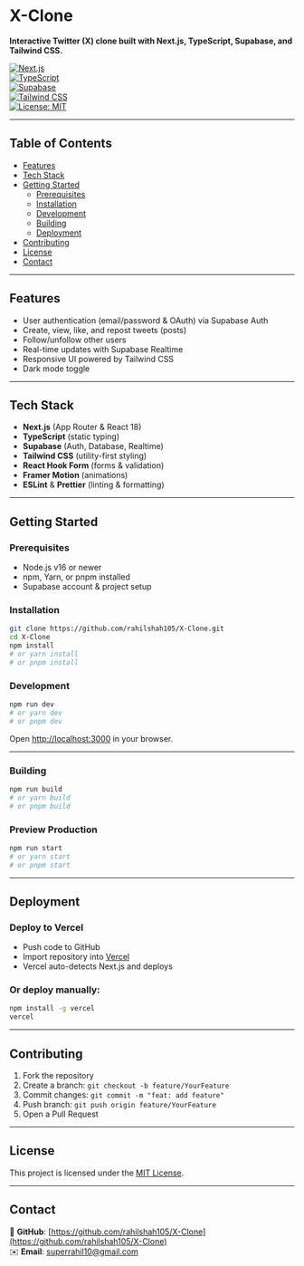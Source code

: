 # X-Clone

**Interactive Twitter (X) clone built with Next.js, TypeScript, Supabase, and Tailwind CSS.**

[![Next.js](https://img.shields.io/badge/Next.js-000000?style=flat-square&logo=next.js&logoColor=white)](https://nextjs.org)  
[![TypeScript](https://img.shields.io/badge/TypeScript-007ACC?style=flat-square&logo=typescript&logoColor=white)](https://www.typescriptlang.org)  
[![Supabase](https://img.shields.io/badge/Supabase-3ECF8E?style=flat-square&logo=supabase&logoColor=white)](https://supabase.com)  
[![Tailwind CSS](https://img.shields.io/badge/Tailwind_CSS-38B2AC?style=flat-square&logo=tailwind-css&logoColor=white)](https://tailwindcss.com)  
[![License: MIT](https://img.shields.io/badge/license-MIT-blue.svg)](/LICENSE)

---

## Table of Contents

- [Features](#features)  
- [Tech Stack](#tech-stack)  
- [Getting Started](#getting-started)  
  - [Prerequisites](#prerequisites)  
  - [Installation](#installation)  
  - [Development](#development)  
  - [Building](#building)  
  - [Deployment](#deployment)  
- [Contributing](#contributing)  
- [License](#license)  
- [Contact](#contact)

---

## Features

- User authentication (email/password & OAuth) via Supabase Auth  
- Create, view, like, and repost tweets (posts)  
- Follow/unfollow other users  
- Real-time updates with Supabase Realtime  
- Responsive UI powered by Tailwind CSS  
- Dark mode toggle  

---

## Tech Stack

- **Next.js** (App Router & React 18)  
- **TypeScript** (static typing)  
- **Supabase** (Auth, Database, Realtime)  
- **Tailwind CSS** (utility-first styling)  
- **React Hook Form** (forms & validation)  
- **Framer Motion** (animations)  
- **ESLint** & **Prettier** (linting & formatting)

---

## Getting Started

### Prerequisites

- Node.js v16 or newer  
- npm, Yarn, or pnpm installed  
- Supabase account & project setup  

### Installation

```bash
git clone https://github.com/rahilshah105/X-Clone.git
cd X-Clone
npm install
# or yarn install
# or pnpm install
```

### Development

```bash
npm run dev
# or yarn dev
# or pnpm dev
```

Open [http://localhost:3000](http://localhost:3000) in your browser.

---

### Building

```bash
npm run build
# or yarn build
# or pnpm build
```

### Preview Production

```bash
npm run start
# or yarn start
# or pnpm start
```

---

## Deployment

### Deploy to Vercel

- Push code to GitHub  
- Import repository into [Vercel](https://vercel.com/new)  
- Vercel auto-detects Next.js and deploys

### Or deploy manually:

```bash
npm install -g vercel
vercel
```

---

## Contributing

1. Fork the repository  
2. Create a branch: `git checkout -b feature/YourFeature`  
3. Commit changes: `git commit -m "feat: add feature"`  
4. Push branch: `git push origin feature/YourFeature`  
5. Open a Pull Request

---

## License

This project is licensed under the [MIT License](LICENSE).

---

## Contact

🐙 **GitHub**: [https://github.com/rahilshah105/X-Clone](https://github.com/rahilshah105/X-Clone)  
✉️ **Email**: [superrahil10@gmail.com](mailto:superrahil10@gmail.com)
